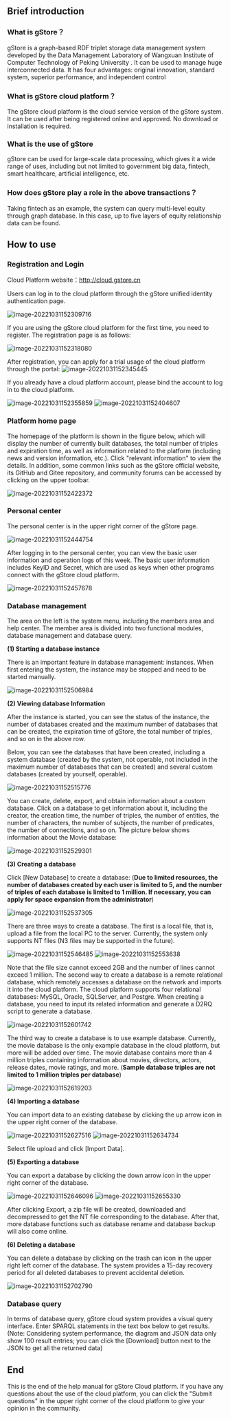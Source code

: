 ## Brief introduction

### What is gStore？

gStore is a graph-based RDF triplet storage data management system developed by the Data Management Laboratory of Wangxuan Institute of Computer Technology of Peking University . It can be used to manage huge interconnected data. It has four advantages: original innovation, standard system, superior performance, and independent control

### What is gStore cloud platform？

The gStore cloud platform is the cloud service version of the gStore system. It can be used after being registered online and approved. No download or installation is required.

### What is the use of gStore

gStore can be used for large-scale data processing, which gives it a wide range of uses, including but not limited to government big data, fintech, smart healthcare, artificial intelligence, etc.

### How does gStore play a role in the above transactions？

Taking fintech as an example, the system can query multi-level equity through graph database. In this case, up to five layers of equity relationship data can be found.

## How to use

### Registration and Login

Cloud Platform website：http://cloud.gstore.cn

Users can log in to the cloud platform through the gStore unified identity authentication page.

![image-20221031152309716](https://gstore-bucket.oss-cn-zhangjiakou.aliyuncs.com/liwenjie-image/image-20221031152309716.png)

If you are using the gStore cloud platform for the first time, you need to register. The registration
page is as follows:

![image-20221031152318080](https://gstore-bucket.oss-cn-zhangjiakou.aliyuncs.com/liwenjie-image/image-20221031152318080.png)

After registration, you can apply for a trial usage of the cloud platform through the portal:
![image-20221031152345445](https://gstore-bucket.oss-cn-zhangjiakou.aliyuncs.com/liwenjie-image/image-20221031152345445.png)

If you already have a cloud platform account, please bind the account to log in to the cloud platform.

![image-20221031152355859](https://gstore-bucket.oss-cn-zhangjiakou.aliyuncs.com/liwenjie-image/image-20221031152355859.png)
![image-20221031152404607](https://gstore-bucket.oss-cn-zhangjiakou.aliyuncs.com/liwenjie-image/image-20221031152404607.png)

### Platform home page  

The homepage of the platform is shown in the figure below, which will display the number of currently built databases, the total number of triples and expiration time, as well as information related to the platform (including news and version information, etc.). Click "relevant information" to view the details. In addition, some common links such as the gStore official website, its GitHub and Gitee repository, and community forums can be accessed by clicking on the upper toolbar.

![image-20221031152422372](https://gstore-bucket.oss-cn-zhangjiakou.aliyuncs.com/liwenjie-image/image-20221031152422372.png)

### Personal center

The personal center is in the upper right corner of the gStore page.

![image-20221031152444754](https://gstore-bucket.oss-cn-zhangjiakou.aliyuncs.com/liwenjie-image/image-20221031152444754.png)

After logging in to the personal center, you can view the basic user information and operation logs of this week. The basic user information includes KeyID and Secret, which are used as keys when other programs connect with the gStore cloud platform.  

![image-20221031152457678](https://gstore-bucket.oss-cn-zhangjiakou.aliyuncs.com/liwenjie-image/image-20221031152457678.png)

### Database management

The area on the left is the system menu, including the members area and help center.
The member area is divided into two functional modules, database management and database query.

**(1) Starting a database instance**

There is an important feature in database management: instances. When first entering the system, the instance may be stopped and need to be started manually.  

![image-20221031152506984](https://gstore-bucket.oss-cn-zhangjiakou.aliyuncs.com/liwenjie-image/image-20221031152506984.png)

**(2) Viewing database Information**

After the instance is started, you can see the status of the instance, the number of databases created and the maximum number of databases that can be created, the expiration time of gStore, the total number of triples, and so on in the above row.

Below, you can see the databases that have been created, including a system database (created by the system, not operable, not included in the maximum number of databases that can be created) and several custom databases (created by yourself, operable).

![image-20221031152515776](https://gstore-bucket.oss-cn-zhangjiakou.aliyuncs.com/liwenjie-image/image-20221031152515776.png)

You can create, delete, export, and obtain information about a custom database.
Click on a database to get information about it, including the creator, the creation time, the number of triples, the number of entities, the number of characters, the number of subjects, the number of predicates, the number of connections, and so on. The picture below shows information about the Movie database:

![image-20221031152529301](https://gstore-bucket.oss-cn-zhangjiakou.aliyuncs.com/liwenjie-image/image-20221031152529301.png)

**(3) Creating a database**

Click [New Database] to create a database: (**Due to limited resources, the number of databases created by each user is limited to 5, and the number of triples of each database is limited to 1 million. If necessary, you can apply for space expansion from the administrator**)  

![image-20221031152537305](https://gstore-bucket.oss-cn-zhangjiakou.aliyuncs.com/liwenjie-image/image-20221031152537305.png)

There are three ways to create a database. The first is a local file, that is, upload a file from the local PC to the server. Currently, the system only supports NT files (N3 files may be supported in the future).

![image-20221031152546485](https://gstore-bucket.oss-cn-zhangjiakou.aliyuncs.com/liwenjie-image/image-20221031152546485.png)
![image-20221031152553638](https://gstore-bucket.oss-cn-zhangjiakou.aliyuncs.com/liwenjie-image/image-20221031152553638.png)

Note that the file size cannot exceed 2GB and the number of lines cannot exceed 1 million.
The second way to create a database is a remote relational database, which remotely accesses a database on the network and imports it into the cloud platform. The cloud platform supports four relational databases: MySQL, Oracle, SQLServer, and Postgre. When creating a database, you need to input its related information and generate a D2RQ script to generate a database.  

![image-20221031152601742](https://gstore-bucket.oss-cn-zhangjiakou.aliyuncs.com/liwenjie-image/image-20221031152601742.png)

The third way to create a database is to use example database. Currently, the movie database is the only example database in the cloud platform, but more will be added over time. The movie database contains more than 4 million triples containing information about movies, directors, actors, release dates, movie ratings, and more. (**Sample database triples are not limited to 1 million triples per database**)  

![image-20221031152619203](https://gstore-bucket.oss-cn-zhangjiakou.aliyuncs.com/liwenjie-image/image-20221031152619203.png)

**(4) Importing a database**

You can import data to an existing database by clicking the up arrow icon in the upper right corner of the database.

![image-20221031152627516](https://gstore-bucket.oss-cn-zhangjiakou.aliyuncs.com/liwenjie-image/image-20221031152627516.png)
![image-20221031152634734](https://gstore-bucket.oss-cn-zhangjiakou.aliyuncs.com/liwenjie-image/image-20221031152634734.png)

Select file upload and click [Import Data].

**(5) Exporting a database**

You can export a database by clicking the down arrow icon in the upper right corner of the database.

![image-20221031152646096](https://gstore-bucket.oss-cn-zhangjiakou.aliyuncs.com/liwenjie-image/image-20221031152646096.png)
![image-20221031152655330](https://gstore-bucket.oss-cn-zhangjiakou.aliyuncs.com/liwenjie-image/image-20221031152655330.png)

After clicking Export, a zip file will be created, downloaded and decompressed to get the NT file corresponding to the database. After that, more database functions such as database rename and database backup will also come online.

**(6) Deleting a database**  

You can delete a database by clicking on the trash can icon in the upper right left corner of the database.
The system provides a 15-day recovery period for all deleted databases to prevent accidental deletion.

![image-20221031152702790](https://gstore-bucket.oss-cn-zhangjiakou.aliyuncs.com/liwenjie-image/image-20221031152702790.png)

### Database query

In terms of database query, gStore cloud system provides a visual query interface. Enter SPARQL statements in the text box below to get results. (Note: Considering system performance, the diagram and JSON data only show 100 result entries; you can click the [Download] button next to the JSON to get all the returned data)





## End

This is the end of the help manual for gStore Cloud platform. If you have any questions about the use of the cloud platform, you can click the "Submit questions" in the upper right corner of the cloud platform to give your opinion in the community.